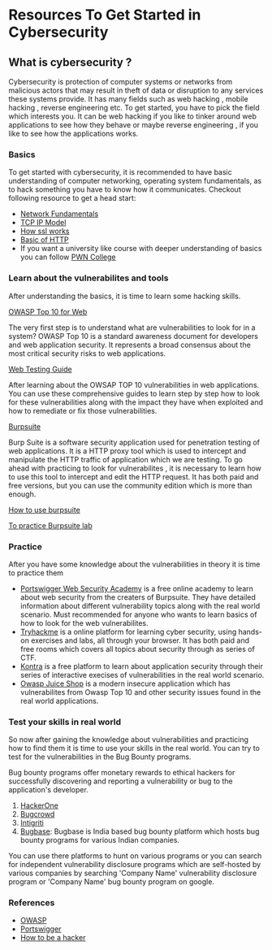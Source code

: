 # Resources To Get Started in Cybersecurity

## What is cybersecurity ?

Cybersecurity is protection of computer systems or networks from malicious actors that may result in theft of data or disruption to any services these systems provide. It has many fields such as web hacking , mobile hacking , reverse engineering etc. To get started, you have to pick the field which interests you. It can be web hacking if you like to tinker around web applications to see how they behave or maybe reverse engineering , if you like to see how the applications works.


### Basics

To get started with cybersecurity, it is recommended to have basic understanding of computer networking, operating system fundamentals, as to hack something you have to know how it communicates. Checkout following resource to get a head start:

- [Network Fundamentals](https://www.youtube.com/watch?v=9uebakqWlB0)
- [TCP IP Model](https://www.youtube.com/watch?v=e5DEVa9eSN0)
- [How ssl works](https://howhttps.works/)
- [Basic of HTTP](https://developer.mozilla.org/en-US/docs/Web/HTTP/Overview)
- If you want a university like course with deeper understanding of basics you can follow [PWN College](https://pwn.college/intro-to-cybersecurity/)

### Learn about the vulnerabilites and tools

After understanding the basics, it is time to learn some hacking skills.

[OWASP Top 10 for Web](https://owasp.org/Top10/)

The very first step is to understand what are vulnerabilities to look for in a system? OWASP Top 10 is a standard awareness document for developers and web application security. It represents a broad consensus about the most critical security risks to web applications.

[Web Testing Guide](https://owasp.org/www-project-web-security-testing-guide/latest/)

After learning about the OWSAP TOP 10 vulnerabilities in web applications. You can use these comprehensive guides to learn step by step how to look for these vulnerabilities along with the impact they have when exploited and how to remediate or fix those vulnerabilities.

[Burpsuite](https://portswigger.net/burp/communitydownload)

Burp Suite is a software security application used for penetration testing of web applications. It is a HTTP proxy tool which is used to intercept and manipulate the HTTP traffic of application which we are testing. To go ahead with practicing to look for vulnerabilites , it is necessary to learn how to use this tool to intercept and edit the HTTP request. It has both paid and free versions, but you can use the community edition which is more than enough.

[How to use burpsuite](https://www.youtube.com/watch?v=LSqC9qgEMi0&list=PLxhvVyxYRviajtnHaICLg_ZcY47TpgGjR)

[To practice Burpsuite lab](https://tryhackme.com/room/burpsuitebasics)

### Practice

After you have some knowledge about the vulnerabilities in theory it is time to practice them

- [Portswigger Web Security Academy](https://portswigger.net/web-security/getting-started) is a free online academy to learn about web security from the creaters of Burpsuite. They have detailed information about different vulnerability topics along with the real world scenario. Must recommended for anyone who wants to learn basics of how to look for the web vulnerabilites.
- [Tryhackme](https://tryhackme.com/) is a online platform for learning cyber security, using hands-on exercises and labs, all through your browser. It has both paid and free rooms which covers all topics about security through as series of CTF.
- [Kontra](https://application.security/free/owasp-top-10) is a free platform to learn about application security through their series of interactive execises of vulnerabilities in the real world scenario.
- [Owasp Juice Shop](https://github.com/juice-shop/juice-shop) is a modern insecure application which has vulnerabilites from Owasp Top 10 and other security issues found in the real world applications.


### Test your skills in real world

So now after gaining the knowledge about vulnerabilities and practicing how to find them it is time to use your skills in the real world. You can try to test for the vulnerabilities in the Bug Bounty programs.

Bug bounty programs offer monetary rewards to ethical hackers for successfully discovering and reporting a vulnerability or bug to the application's developer.

1. [HackerOne](https://hackerone.com/bug-bounty-programs)
2. [Bugcrowd](https://bugcrowd.com/engagements?category=bug_bounty&page=1&sort_by=promoted&sort_direction=desc)
3. [Intigriti](https://www.intigriti.com/programs)
4. [Bugbase](https://bugbase.in/programs): Bugbase is India based bug bounty platform which hosts bug bounty programs for various Indian companies.

You can use there platforms to hunt on various programs or you can search for independent vulnerability disclosure programs which are self-hosted by various companies by searching 'Company Name' vulnerability disclosure program or 'Company Name' bug bounty program on google.

### References

- [OWASP](https://owasp.org/www-project-top-ten/)
- [Portswigger](https://portswigger.net/web-security/)
- [How to be a hacker](https://github.com/s0md3v/be-a-hacker)